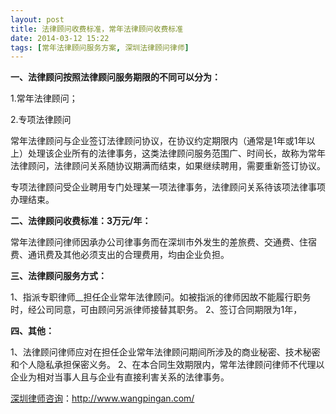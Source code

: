 ```yaml
---
layout: post
title: 法律顾问收费标准，常年法律顾问收费标准
date: 2014-03-12 15:22
tags: [常年法律顾问服务方案, 深圳法律顾问律师]
---
```

<strong>一、法律顾问按照法律顾问服务期限的不同可以分为：</strong>

1.常年法律顾问；

2.专项法律顾问

常年法律顾问与企业签订法律顾问协议，在协议约定期限内（通常是1年或1年以上）处理该企业所有的法律事务，这类法律顾问服务范围广、时间长，故称为常年法律顾问，法律顾问关系随协议期满而结束，如果继续聘用，需要重新签订协议。

专项法律顾问受企业聘用专门处理某一项法律事务，法律顾问关系待该项法律事项办理结束。

<strong>二、法律顾问收费标准：3万元/年：</strong>

常年法律顾问律师因承办公司律事务而在深圳市外发生的差旅费、交通费、住宿费、通讯费及其他必须支出的合理费用，均由企业负担。

<strong>三、法律顾问服务方式：</strong>

1、指派专职律师__担任企业常年法律顾问。如被指派的律师因故不能履行职务时，经公司同意，可由顾问另派律师接替其职务。
2、签订合同期限为1年，

<strong>四、其他：</strong>

1、法律顾问律师应对在担任企业常年法律顾问期间所涉及的商业秘密、技术秘密和个人隐私承担保密义务。
2、在本合同生效期限内，常年法律顾问律师不代理以企业为相对当事人且与企业有直接利害关系的法律事务。



<a href="http://www.wangpingan.com/">深圳律师咨询</a>：<a href="http://www.wangpingan.com/">http://www.wangpingan.com/</a>

